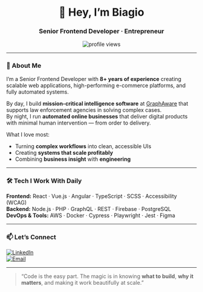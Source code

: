 <h1 align="center">👋 Hey, I’m Biagio</h1>
<h3 align="center">Senior Frontend Developer · Entrepreneur</h3>

<p align="center">
  <img src="https://komarev.com/ghpvc/?username=biagruot&label=Profile%20views&color=0e75b6&style=flat" alt="profile views" />
</p>

---

### 🚀 About Me
I’m a Senior Frontend Developer with **8+ years of experience** creating scalable web applications, high-performing e-commerce platforms, and fully automated systems.

By day, I build **mission-critical intelligence software** at [GraphAware](https://graphaware.com) that supports law enforcement agencies in solving complex cases.  
By night, I run **automated online businesses** that deliver digital products with minimal human intervention — from order to delivery.

What I love most:  
- Turning **complex workflows** into clean, accessible UIs  
- Creating **systems that scale profitably**  
- Combining **business insight** with **engineering**

---

### 🛠 Tech I Work With Daily
**Frontend:** React · Vue.js · Angular · TypeScript · SCSS · Accessibility (WCAG)  
**Backend:** Node.js · PHP · GraphQL · REST · Firebase · PostgreSQL  
**DevOps & Tools:** AWS · Docker · Cypress · Playwright · Jest · Figma

---

### 📫 Let’s Connect
[![LinkedIn](https://img.shields.io/badge/LinkedIn-Profile-blue?logo=linkedin&style=for-the-badge)](https://linkedin.com/in/biagioruotolo)  
[![Email](https://img.shields.io/badge/Email-Contact%20Me-red?logo=gmail&style=for-the-badge)](mailto:info@biagioruotolo.it)

---

> “Code is the easy part. The magic is in knowing **what to build**, **why it matters**, and making it work beautifully at scale.”

